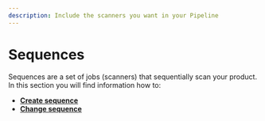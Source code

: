 ```yaml
---
description: Include the scanners you want in your Pipeline
---
```


# Sequences

Sequences are a set of jobs (scanners) that sequentially scan your product. \
In this section you will find information how to:&#x20;

* [**Create sequence**](sequences-creating.md)
* [**Change sequence**](sequences-setting.md)
